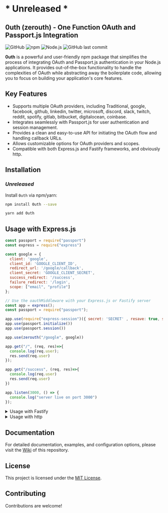 # * Unreleased *
## 0uth (zerouth) - One Function OAuth and Passport.js Integration

![GitHub](https://img.shields.io/github/license/Mantra27/0uth)
![npm](https://img.shields.io/npm/v/0uth)
![Node.js](https://img.shields.io/node/v/0uth)
![GitHub last commit](https://img.shields.io/github/last-commit/Mantra27/0uth)

**0uth** is a powerful and user-friendly npm package that simplifies the process of integrating OAuth and Passport.js authentication in your Node.js applications. It provides out-of-the-box functionality to handle the complexities of OAuth while abstracting away the boilerplate code, allowing you to focus on building your application's core features.

## Key Features

- Supports multiple OAuth providers, including Traditional, google, facebook, github, linkedin, twitter, microsoft, discord, slack, twitch, reddit, spotify, gitlab, bitbucket, digitalocean, coinbase.
- Integrates seamlessly with Passport.js for user authentication and session management.
- Provides a clean and easy-to-use API for initiating the OAuth flow and handling callback URLs.
- Allows customizable options for OAuth providers and scopes.
- Compatible with both Express.js and Fastify frameworks, and obviously http.

## Installation
### *Unreleased*
Install `0uth` via npm/yarn:



```bash
npm install 0uth --save
```

```bash
yarn add 0uth
```

## Usage with Express.js

```javascript
const passport = require("passport")
const express = require("express")

const google = {
  client: 'google',
  client_id: 'GOOGLE_CLIENT_ID',
  redirect_url: '/google/callback',
  client_secret: 'GOOGLE_CLIENT_SECRET',
  success_redirect: '/success',
  failure_redirect: '/login',
  scope: ["email", "profile"]
};

// Use the oauthMiddleware with your Express.js or Fastify server
const app = express();
const passport = require("passport");

app.use(require("express-session")({ secret: 'SECRET' , resave: true, saveUninitialized: true}))
app.use(passport.initialize())
app.use(passport.session())

app.use(zerouth("/google", google))

app.get("/", (req, res)=>{
  console.log(req.user);
  res.send(req.user)
});

app.get("/success", (req, res)=>{
  console.log(req.user)
  res.send(req.user)
})

app.listen(3000, () => {
  console.log("server live on port 3000")
});
```

<details>
  <summary>Usage with Fastify</summary>

  ```javascript
  const fastify = require('fastify')({ logger: true });
  const zerouth = require('0uth'); //unreleased

  const oauthConfig = {
    client: 'google',
    client_id: 'your_google_client_id',
    client_secret: 'your_google_client_secret',
    redirect_uri: 'http://localhost:3000/api/auth/callback',
    scope: ['profile', 'email'],
    authPath: '/api/auth/google',
    callbackPath: '/api/auth/callback',
  };

  // Register the fastify-0uth plugin
  fastify.register(zerouth({
      oauthConfig,
  }));

  // Your other application routes
  fastify.get('/', (request, reply) => {
    reply.send('Hello, this is your Fastify server!');
  });

  const start = async () => {
    try {
      await fastify.listen(3000);
      console.log('Server listening on port 3000');
    } catch (err) {
      fastify.log.error(err);
      process.exit(1);
    }
  };

  start();

  ```
</details>

<details>
  <summary>Usage with http</summary>

  ```javascript
  const http = require('http');
  const { oauthMiddleware } = require('0uth'); //unreleased

  const oauthConfig = {
    client: 'google',
    client_id: 'your_google_client_id',
    client_secret: 'your_google_client_secret',
    redirect_uri: 'http://localhost:3000/api/auth/callback',
    scope: ['profile', 'email'],
    authPath: '/api/auth/google',
    callbackPath: '/api/auth/callback',
  };

  const handleRequest = (req, res) => {
    // Handle your other routes here or send a 404 response
    res.writeHead(404, { 'Content-Type': 'text/plain' });
    res.end('Not Found');
  };

  const server = http.createServer((req, res) => {
    // Use the 0uth middleware to handle OAuth flow
    const oauthMiddlewareInstance = oauthMiddleware(oauthConfig);
    oauthMiddlewareInstance(req, res, () => {
      // Continue to the next middleware/route after OAuth handling
      handleRequest(req, res);
    });
  });

  const port = process.env.PORT || 3000;
  server.listen(port, () => {
    console.log(`Server listening on port ${port}`);
  });

  ```
</details>



## Documentation

For detailed documentation, examples, and configuration options, please visit the [Wiki](https://github.com/Mantra27/0uth/wiki) of this repository.

## License

This project is licensed under the [MIT License](https://github.com/Mantra27/0uth/blob/master/LICENSE).

## Contributing

Contributions are welcome!
